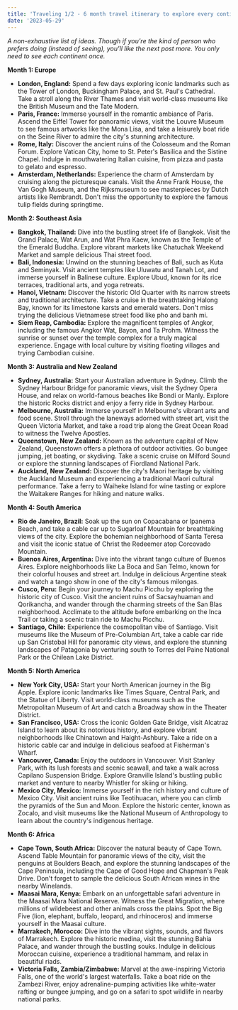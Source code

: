 ```yaml
---
title: 'Traveling 1/2 - 6 month travel itinerary to explore every contintent (except Antarctica)'
date: '2023-05-29'
---
```


*A non-exhaustive list of ideas. Though if you're the kind of person who prefers doing (instead of seeing), you'll like the next post more. You only need to see each continent once.*

**Month 1: Europe**

* **London, England:** Spend a few days exploring iconic landmarks such as the Tower of London, Buckingham Palace, and St. Paul's Cathedral. Take a stroll along the River Thames and visit world-class museums like the British Museum and the Tate Modern.
* **Paris, France:** Immerse yourself in the romantic ambiance of Paris. Ascend the Eiffel Tower for panoramic views, visit the Louvre Museum to see famous artworks like the Mona Lisa, and take a leisurely boat ride on the Seine River to admire the city's stunning architecture.
* **Rome, Italy:** Discover the ancient ruins of the Colosseum and the Roman Forum. Explore Vatican City, home to St. Peter's Basilica and the Sistine Chapel. Indulge in mouthwatering Italian cuisine, from pizza and pasta to gelato and espresso.
* **Amsterdam, Netherlands:** Experience the charm of Amsterdam by cruising along the picturesque canals. Visit the Anne Frank House, the Van Gogh Museum, and the Rijksmuseum to see masterpieces by Dutch artists like Rembrandt. Don't miss the opportunity to explore the famous tulip fields during springtime.


**Month 2: Southeast Asia**

* **Bangkok, Thailand:** Dive into the bustling street life of Bangkok. Visit the Grand Palace, Wat Arun, and Wat Phra Kaew, known as the Temple of the Emerald Buddha. Explore vibrant markets like Chatuchak Weekend Market and sample delicious Thai street food.
* **Bali, Indonesia:** Unwind on the stunning beaches of Bali, such as Kuta and Seminyak. Visit ancient temples like Uluwatu and Tanah Lot, and immerse yourself in Balinese culture. Explore Ubud, known for its rice terraces, traditional arts, and yoga retreats.
* **Hanoi, Vietnam:** Discover the historic Old Quarter with its narrow streets and traditional architecture. Take a cruise in the breathtaking Halong Bay, known for its limestone karsts and emerald waters. Don't miss trying the delicious Vietnamese street food like pho and banh mi.
* **Siem Reap, Cambodia:** Explore the magnificent temples of Angkor, including the famous Angkor Wat, Bayon, and Ta Prohm. Witness the sunrise or sunset over the temple complex for a truly magical experience. Engage with local culture by visiting floating villages and trying Cambodian cuisine.


**Month 3: Australia and New Zealand**

* **Sydney, Australia:** Start your Australian adventure in Sydney. Climb the Sydney Harbour Bridge for panoramic views, visit the Sydney Opera House, and relax on world-famous beaches like Bondi or Manly. Explore the historic Rocks district and enjoy a ferry ride in Sydney Harbour.
* **Melbourne, Australia:** Immerse yourself in Melbourne's vibrant arts and food scene. Stroll through the laneways adorned with street art, visit the Queen Victoria Market, and take a road trip along the Great Ocean Road to witness the Twelve Apostles.
* **Queenstown, New Zealand:** Known as the adventure capital of New Zealand, Queenstown offers a plethora of outdoor activities. Go bungee jumping, jet boating, or skydiving. Take a scenic cruise on Milford Sound or explore the stunning landscapes of Fiordland National Park.
* **Auckland, New Zealand:** Discover the city's Maori heritage by visiting the Auckland Museum and experiencing a traditional Maori cultural performance. Take a ferry to Waiheke Island for wine tasting or explore the Waitakere Ranges for hiking and nature walks.


**Month 4: South America**

* **Rio de Janeiro, Brazil:** Soak up the sun on Copacabana or Ipanema Beach, and take a cable car up to Sugarloaf Mountain for breathtaking views of the city. Explore the bohemian neighborhood of Santa Teresa and visit the iconic statue of Christ the Redeemer atop Corcovado Mountain.
* **Buenos Aires, Argentina:** Dive into the vibrant tango culture of Buenos Aires. Explore neighborhoods like La Boca and San Telmo, known for their colorful houses and street art. Indulge in delicious Argentine steak and watch a tango show in one of the city's famous milongas.
* **Cusco, Peru:** Begin your journey to Machu Picchu by exploring the historic city of Cusco. Visit the ancient ruins of Sacsayhuaman and Qorikancha, and wander through the charming streets of the San Blas neighborhood. Acclimate to the altitude before embarking on the Inca Trail or taking a scenic train ride to Machu Picchu.
* **Santiago, Chile:** Experience the cosmopolitan vibe of Santiago. Visit museums like the Museum of Pre-Columbian Art, take a cable car ride up San Cristobal Hill for panoramic city views, and explore the stunning landscapes of Patagonia by venturing south to Torres del Paine National Park or the Chilean Lake District.


**Month 5: North America**

* **New York City, USA:** Start your North American journey in the Big Apple. Explore iconic landmarks like Times Square, Central Park, and the Statue of Liberty. Visit world-class museums such as the Metropolitan Museum of Art and catch a Broadway show in the Theater District.
* **San Francisco, USA:** Cross the iconic Golden Gate Bridge, visit Alcatraz Island to learn about its notorious history, and explore vibrant neighborhoods like Chinatown and Haight-Ashbury. Take a ride on a historic cable car and indulge in delicious seafood at Fisherman's Wharf.
* **Vancouver, Canada:** Enjoy the outdoors in Vancouver. Visit Stanley Park, with its lush forests and scenic seawall, and take a walk across Capilano Suspension Bridge. Explore Granville Island's bustling public market and venture to nearby Whistler for skiing or hiking.
* **Mexico City, Mexico:** Immerse yourself in the rich history and culture of Mexico City. Visit ancient ruins like Teotihuacan, where you can climb the pyramids of the Sun and Moon. Explore the historic center, known as Zocalo, and visit museums like the National Museum of Anthropology to learn about the country's indigenous heritage.


**Month 6: Africa**

* **Cape Town, South Africa:** Discover the natural beauty of Cape Town. Ascend Table Mountain for panoramic views of the city, visit the penguins at Boulders Beach, and explore the stunning landscapes of the Cape Peninsula, including the Cape of Good Hope and Chapman's Peak Drive. Don't forget to sample the delicious South African wines in the nearby Winelands.
* **Maasai Mara, Kenya:** Embark on an unforgettable safari adventure in the Maasai Mara National Reserve. Witness the Great Migration, where millions of wildebeest and other animals cross the plains. Spot the Big Five (lion, elephant, buffalo, leopard, and rhinoceros) and immerse yourself in the Maasai culture.
* **Marrakech, Morocco:** Dive into the vibrant sights, sounds, and flavors of Marrakech. Explore the historic medina, visit the stunning Bahia Palace, and wander through the bustling souks. Indulge in delicious Moroccan cuisine, experience a traditional hammam, and relax in beautiful riads.
* **Victoria Falls, Zambia/Zimbabwe:** Marvel at the awe-inspiring Victoria Falls, one of the world's largest waterfalls. Take a boat ride on the Zambezi River, enjoy adrenaline-pumping activities like white-water rafting or bungee jumping, and go on a safari to spot wildlife in nearby national parks.